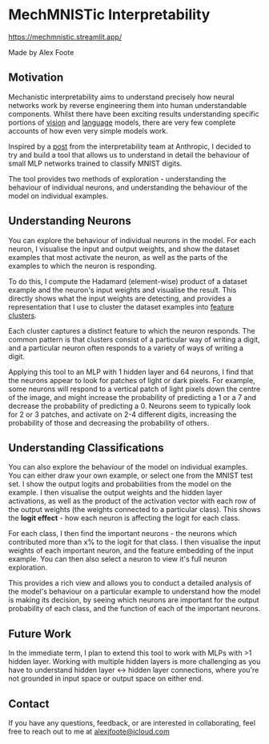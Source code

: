 # MechMNISTic Interpretability

https://mechmnistic.streamlit.app/

Made by Alex Foote

## Motivation

Mechanistic interpretability aims to understand precisely how neural networks work by reverse engineering them into human understandable components.
Whilst there have been exciting results understanding specific portions of [vision](https://distill.pub/2020/circuits/) and [language](https://transformer-circuits.pub/) models, there are very few complete accounts of how even very simple models work.

Inspired by a [post](https://transformer-circuits.pub/2024/jan-update/index.html#mnist-sparse) from the interpretability team at Anthropic, I decided to try and build a tool that allows us to understand in detail the behaviour of small MLP networks trained to classify MNIST digits.

The tool provides two methods of exploration - understanding the behaviour of individual neurons, and understanding the behaviour of the model on individual examples.

## Understanding Neurons

You can explore the behaviour of individual neurons in the model. For each neuron, I visualise the input and output weights, and show the dataset examples that most activate the neuron, as well as the parts of the examples to which the neuron is responding. 

To do this, I compute the Hadamard (element-wise) product of a dataset example and the neuron's input weights and visualise the result. This directly shows what the input weights are detecting, and provides a representation that I use to cluster the dataset examples into [feature clusters](https://github.com/alexjfoote/feature-clusters).

Each cluster captures a distinct feature to which the neuron responds. The common pattern is that clusters consist of a particular way of writing a digit, and a particular neuron often responds to a variety of ways of writing a digit.

Applying this tool to an MLP with 1 hidden layer and 64 neurons, I find that the neurons appear to look for patches of light or dark pixels. For example, some neurons will respond to a vertical patch of light pixels down the centre of the image, and might increase the probability of predicting a 1 or a 7 and decrease the probability of predicting a 0. Neurons seem to typically look for 2 or 3 patches, and activate on 2-4 different digits, increasing the probability of those and decreasing the probability of others.

## Understanding Classifications

You can also explore the behaviour of the model on individual examples. You can either draw your own example, or select one from the MNIST test set. 
I show the output logits and probabilities from the model on the example. I then visualise the output weights and the hidden layer activations, as well as the product of the activation vector with each row of the output weights (the weights connected to a particular class). This shows the **logit effect** - how each neuron is affecting the logit for each class.

For each class, I then find the important neurons - the neurons which contributed more than x% to the logit for that class.
I then visualise the input weights of each important neuron, and the feature embedding of the input example. You can then also select a neuron to view it's full neuron exploration.

This provides a rich view and allows you to conduct a detailed analysis of the model's behaviour on a particular example to understand how the model is making its decision, by seeing which neurons are important for the output probability of each class, and the function of each of the important neurons.

## Future Work

In the immediate term, I plan to extend this tool to work with MLPs with >1 hidden layer. Working with multiple hidden layers is more challenging as you have to understand hidden layer <-> hidden layer connections, where you're not grounded in input space or output space on either end.

## Contact

If you have any questions, feedback, or are interested in collaborating, feel free to reach out to me at [alexjfoote@icloud.com](mailto:alexjfoote@icloud.com)


